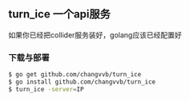 ## turn_ice 一个api服务
如果你已经把collider服务装好，golang应该已经配置好

### 下载与部署
```bash
$ go get github.com/changvvb/turn_ice
$ go install github.com/changvvb/turn_ice
$ turn_ice -server=IP
```
